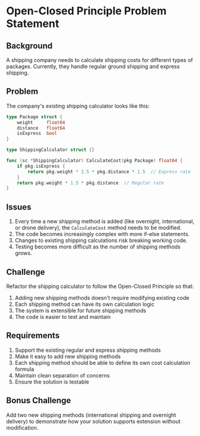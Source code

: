 # Open-Closed Principle Problem Statement

## Background
A shipping company needs to calculate shipping costs for different types of packages. Currently, they handle regular ground shipping and express shipping.

## Problem
The company's existing shipping calculator looks like this:

```go
type Package struct {
    weight     float64
    distance   float64
    isExpress  bool
}

type ShippingCalculator struct {}

func (sc *ShippingCalculator) CalculateCost(pkg Package) float64 {
    if pkg.isExpress {
        return pkg.weight * 2.5 * pkg.distance * 1.5  // Express rate
    }
    return pkg.weight * 1.5 * pkg.distance  // Regular rate
}
```

## Issues
1. Every time a new shipping method is added (like overnight, international, or drone delivery), the `CalculateCost` method needs to be modified.
2. The code becomes increasingly complex with more if-else statements.
3. Changes to existing shipping calculations risk breaking working code.
4. Testing becomes more difficult as the number of shipping methods grows.

## Challenge
Refactor the shipping calculator to follow the Open-Closed Principle so that:
1. Adding new shipping methods doesn't require modifying existing code
2. Each shipping method can have its own calculation logic
3. The system is extensible for future shipping methods
4. The code is easier to test and maintain

## Requirements
1. Support the existing regular and express shipping methods
2. Make it easy to add new shipping methods
3. Each shipping method should be able to define its own cost calculation formula
4. Maintain clean separation of concerns
5. Ensure the solution is testable

## Bonus Challenge
Add two new shipping methods (international shipping and overnight delivery) to demonstrate how your solution supports extension without modification.